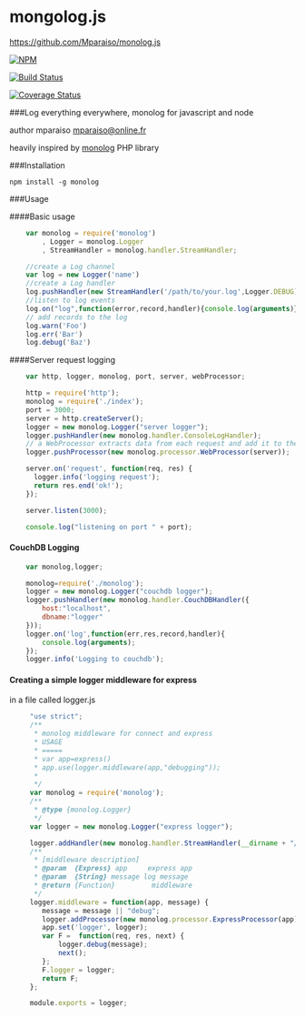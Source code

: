 mongolog.js
===========

https://github.com/Mparaiso/monolog.js

[![NPM](https://nodei.co/npm/monolog.png)](https://nodei.co/npm/monolog/)


[![Build Status](https://travis-ci.org/Mparaiso/monolog.js.png?branch=master)](https://travis-ci.org/Mparaiso/monolog.js)

[![Coverage Status](https://coveralls.io/repos/Mparaiso/monolog.js/badge.png)](https://coveralls.io/r/Mparaiso/monolog.js)


###Log everything everywhere, monolog for javascript and node

author mparaiso <mparaiso@online.fr>

heavily inspired by [monolog](https://github.com/Seldaek/monolog) PHP library

###Installation

	npm install -g monolog

###Usage

####Basic usage

```javascript
	var monolog = require('monolog')
		, Logger = monolog.Logger
		, StreamHandler = monolog.handler.StreamHandler;

	//create a Log channel
	var log = new Logger('name')
	//create a Log handler
	log.pushHandler(new StreamHandler('/path/to/your.log',Logger.DEBUG))
	//listen to log events
	log.on("log",function(error,record,handler){console.log(arguments)});
	// add records to the log
	log.warn('Foo')
	log.err('Bar')
	log.debug('Baz')
```

####Server request logging

```javascript
	var http, logger, monolog, port, server, webProcessor;

	http = require('http');
	monolog = require('./index');
	port = 3000;
	server = http.createServer();
	logger = new monolog.Logger("server logger");
	logger.pushHandler(new monolog.handler.ConsoleLogHandler);
	// a WebProcessor extracts data from each request and add it to the log records
	logger.pushProcessor(new monolog.processor.WebProcessor(server));

	server.on('request', function(req, res) {
	  logger.info('logging request');
	  return res.end('ok!');
	});

	server.listen(3000);

	console.log("listening on port " + port);
```

#### CouchDB Logging

```javascript
	var monolog,logger;

	monolog=require('./monolog');
	logger = new monolog.Logger("couchdb logger");
	logger.pushHandler(new monolog.handler.CouchDBHandler({
		host:"localhost",
		dbname:"logger"
	}));
	logger.on('log',function(err,res,record,handler){
		console.log(arguments);
	});
	logger.info('Logging to couchdb');
```

#### Creating a simple logger middleware for express

in a file called logger.js

```javascript
	 "use strict";
	 /**
	  * monolog middleware for connect and express
	  * USAGE
	  * =====
	  * var app=express()
	  * app.use(logger.middleware(app,"debugging"));
	  * 
	  */
	 var monolog = require('monolog');
	 /**
	  * @type {monolog.Logger}
	  */
	 var logger = new monolog.Logger("express logger");

	 logger.addHandler(new monolog.handler.StreamHandler(__dirname + "/../temp/log.txt"));
	 /**
	  * [middleware description]
	  * @param  {Express} app     express app
	  * @param  {String} message log message
	  * @return {Function}         middleware
	  */
	 logger.middleware = function(app, message) {
	 	message = message || "debug";
	 	logger.addProcessor(new monolog.processor.ExpressProcessor(app));
	 	app.set('logger', logger);
	 	var F =  function(req, res, next) {
	 		logger.debug(message);
	 		next();
	 	};
	 	F.logger = logger;
	 	return F;
	 };

	 module.exports = logger;
```